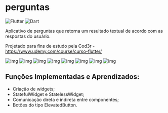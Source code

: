 # perguntas
![Flutter](https://img.shields.io/badge/Framework-Flutter-3cc6fd?logo=flutter)
![Dart](https://img.shields.io/badge/Language-Dart-0c458b?logo=dart)

Aplicativo de perguntas que retorna um resultado textual de acordo com as respostas do usuário.

Projetado para fins de estudo pela Cod3r - https://www.udemy.com/course/curso-flutter/

![img](https://i.imgur.com/fB979CH.jpg)
![img](https://i.imgur.com/gRKOzDm.jpg)
![img](https://i.imgur.com/IsWnfeF.jpg)
![img](https://i.imgur.com/afbwOGm.jpg)
![img](https://i.imgur.com/rfXpqkn.jpg)
![img](https://i.imgur.com/g26vimt.jpg)
![img](https://i.imgur.com/TCXyJeh.jpg)
![img](https://i.imgur.com/4Hud9RG.jpg)

## Funções Implementadas e Aprendizados:

- Criação de widgets;
- StatefulWidget e StatelessWidget;  
- Comunicação direta e indireta entre componentes;
- Botões do tipo ElevatedButton.


